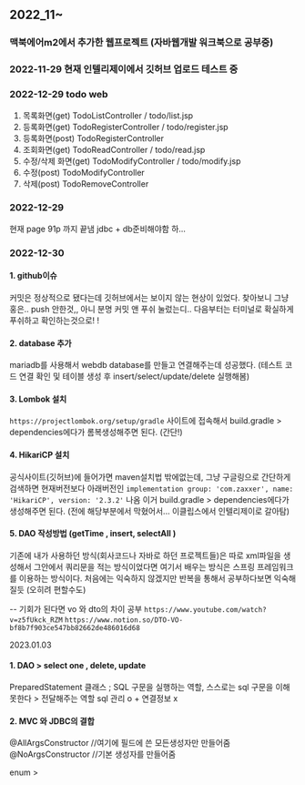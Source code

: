 ## 2022_11~ 
### 맥북에어m2에서 추가한 웹프로젝트 (자바웹개발 워크북으로 공부중)


### 2022-11-29 현재 인텔리제이에서 깃허브 업로드 테스트 중 



### 2022-12-29 todo web 
1. 목록화면(get)
   TodoListController / todo/list.jsp
2. 등록화면(get)
   TodoRegisterController / todo/register.jsp 
3. 등록화면(post)
   TodoRegisterController 
4. 조회화면(get)
   TodoReadController / todo/read.jsp
5. 수정/삭제 화면(get)
   TodoModifyController / todo/modify.jsp
6. 수정(post)
   TodoModifyController 
7. 삭제(post)
   TodoRemoveController 


### 2022-12-29 
현재 page 91p 까지 끝냄 
jdbc + db준비해야함 하... 

### 2022-12-30
#### 1. github이슈
커밋은 정상적으로 됐다는데 깃허브에서는 보이지 않는 현상이 있었다. 
찾아보니 그냥 홍은.. push 안한것,, 아니 분명 커밋 앤 푸쉬 눌렀는디.. 
다음부터는 터미널로 확실하게 푸쉬하고 확인하는것으로! !

#### 2. database 추가
mariadb를 사용해서 webdb database를 만들고 연결해주는데 성공했다.
(테스트 코드 연결 확인 및 테이블 생성 후 insert/select/update/delete 실행해봄)

#### 3. Lombok 설치
   `https://projectlombok.org/setup/gradle`
사이트에 접속해서 build.gradle > dependencies에다가 롬복생성해주면 된다. (간단!)

#### 4. HikariCP 설치
 공식사이트(깃허브)에 들어가면 maven설치법 밖에없는데, 그냥 구글링으로 간단하게 검색하면 현재버전보다 아래버전인
`implementation group: 'com.zaxxer', name: 'HikariCP', version: '2.3.2'`
나옴 이거 build.gradle > dependencies에다가 생성해주면 된다.
(전에 해당부분에서 막혔어서... 이클립스에서 인텔리제이로 갈아탐)

#### 5. DAO 작성방법 (getTime , insert, selectAll )
기존에 내가 사용하던 방식(회사코드나 자바로 하던 프로젝트들)은 따로 xml파일을 생성해서 그안에서 쿼리문을 적는 방식이었다면
여기서 배우는 방식은 스프링 프레임워크를 이용하는 방식이다. 
처음에는 익숙하지 않겠지만 반복을 통해서 공부하다보면 익숙해질듯 (오히려 편할수도) 
   

-- 기회가 된다면 vo 와 dto의 차이 공부
`https://www.youtube.com/watch?v=z5fUkck_RZM`
`https://www.notion.so/DTO-VO-bf8b7f903ce547bb82662de486016d68`

2023.01.03 
#### 1. DAO > select one , delete, update
PreparedStatement 클래스 
; SQL 구문을 실행하는 역할, 스스로는 sql 구문을 이해못한다 > 전달해주는 역할
sql 관리 o + 연결정보 x 

#### 2. MVC 와 JDBC의 결합 
@AllArgsConstructor //여기에 필드에 쓴 모든생성자만 만들어줌
@NoArgsConstructor //기본 생성자를 만들어줌

enum > 